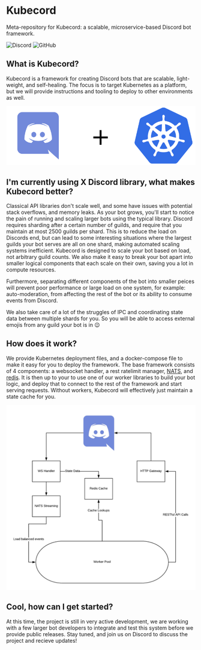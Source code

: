 # Kubecord
Meta-repository for Kubecord: a scalable, microservice-based Discord bot framework.

![Discord](https://img.shields.io/discord/546429690198622219.svg)
![GitHub](https://img.shields.io/github/license/kubecord/Kubecord.svg)

## What is Kubecord?
Kubecord is a framework for creating Discord bots that are scalable, light-weight, and self-healing.  The focus is to target Kubernetes as a platform, but we will provide instructions and tooling to deploy to other environments as well.

![Kubecord](/images/kubecord.png)

## I'm currently using X Discord library, what makes Kubecord better?
Classical API libraries don't scale well, and some have issues with potential stack overflows, and memory leaks.  As your bot grows, you'll start to notice the pain of running and scaling larger bots using the typical library.  Discord requires sharding after a certain number of guilds, and require that you maintain at most 2500 guilds per shard.  This is to reduce the load on Discords end, but can lead to some interesting situations where the largest guilds your bot serves are all on one shard, making automated scaling systems inefficient.  Kubecord is designed to scale your bot based on load, not arbitrary guild counts.  We also make it easy to break your bot apart into smaller logical components that each scale on their own, saving you a lot in compute resources.

Furthermore, separating different components of the bot into smaller peices will prevent poor performance or large load on one system, for example: auto-moderation, from affecting the rest of the bot or its ability to consume events from Discord.

We also take care of a lot of the struggles of IPC and coordinating state data between multiple shards for you.  So you will be able to access external emojis from any guild your bot is in 😉

## How does it work?
We provide Kubernetes deployment files, and a docker-compose file to make it easy for you to deploy the framework.  The base framework consists of 4 components: a websocket handler, a rest ratelimit manager, [NATS](https://nats.io), and [redis](https://redis.io).  It is then up to your to use one of our worker libraries to build your bot logic, and deploy that to connect to the rest of the framework and start serving requests.  Without workers, Kubecord will effectively just maintain a state cache for you.

![Kubecord diagram](/images/kubecord-diagram.png)

## Cool, how can I get started?
At this time, the project is still in very active development, we are working with a few larger bot developers to integrate and test this system before we provide public releases. Stay tuned, and join us on Discord to discuss the project and recieve updates!
